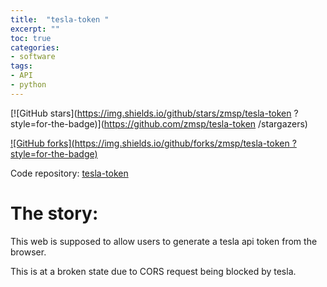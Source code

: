 ```yaml
---
title:  "tesla-token "
excerpt: ""
toc: true
categories:
- software
tags:
- API
- python
---
```



[![GitHub stars](https://img.shields.io/github/stars/zmsp/tesla-token ?style=for-the-badge)](https://github.com/zmsp/tesla-token /stargazers)   
  

[![GitHub forks](https://img.shields.io/github/forks/zmsp/tesla-token ?style=for-the-badge)](https://github.com/zmsp/tesla-token )  
  

Code repository: [tesla-token ](https://github.com/zmsp/tesla-token )  

# The story: 

This web is supposed to allow users to generate a tesla api token from the browser.

This is at a broken state due to CORS request being blocked by tesla. 